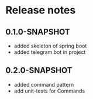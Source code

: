 # Release notes

## 0.1.0-SNAPSHOT

* added skeleton of spring boot
* added telegram bot in project

## 0.2.0-SNAPSHOT
* added command pattern
* add unit-tests for Commands
